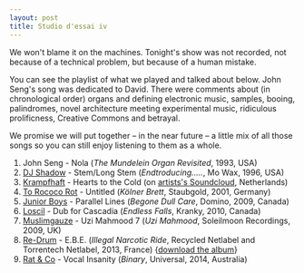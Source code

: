 ```yaml
---
layout: post
title: Studio d'essai iv
---
```


We won't blame it on the machines. Tonight's show was not recorded, not because
of a technical problem, but because of a human mistake.

You can see the playlist of what we played and talked about below. John Seng's
song was dedicated to David. There were comments about (in chronological order)
organs and defining electronic music, samples, booing, palindromes, novel
architecture meeting experimental music, ridiculous prolificness, Creative
Commons and betrayal.

We promise we will put together – in the near future – a little mix of all
those songs so you can still enjoy listening to them as a whole.

1. John Seng - Nola (_The Mundelein Organ Revisited_, 1993, USA)
2. [DJ Shadow](http://musicbrainz.org/artist/efa2c11a-1a35-4b60-bc1b-66d37de88511) - Stem/Long Stem (_Endtroducing....._, Mo Wax, 1996, USA)
3. [Krampfhaft](http://musicbrainz.org/artist/c72e5456-8408-4c1f-847f-e20d4dd5911c) - Hearts to the Cold (on [artists's Soundcloud](https://soundcloud.com/krampfhaft/heartstothecold), Netherlands)
4. [To Rococo Rot](http://musicbrainz.org/artist/3e7321b9-095c-4689-a086-eb75fa750157) - Untitled (_Kölner Brett_, Staubgold, 2001, Germany)
5. [Junior Boys](http://musicbrainz.org/artist/86a064f9-3ed4-4621-b29d-d05442c6b1ae) - Parallel Lines (_Begone Dull Care_, Domino, 2009, Canada)
6. [Loscil](http://musicbrainz.org/artist/4f2c565b-ac40-4678-ba61-4fcf3b97edbc) - Dub for Cascadia (_Endless Falls_, Kranky, 2010, Canada)
7. [Muslimgauze](http://musicbrainz.org/artist/06fc1189-d7cd-4344-b09a-51cd82cfefe5) - Uzi Mahmood 7 (_Uzi Mahmood_, Soleilmoon Recordings, 2009, UK)
8. [Re-Drum](http://musicbrainz.org/artist/b608097b-f72d-477a-bfa1-cda6d21bbee3) - E.B.E. (_Illegal Narcotic Ride_, Recycled Netlabel and Torrentech Netlabel, 2013, France) {[download the album](http://re-drum.bandcamp.com/album/illegal-narcotic-ride)}
9. [Rat & Co](http://musicbrainz.org/artist/cc244bb5-cfa9-4511-a6ea-67cafcfcd91d) - Vocal Insanity (_Binary_, Universal, 2014, Australia)
